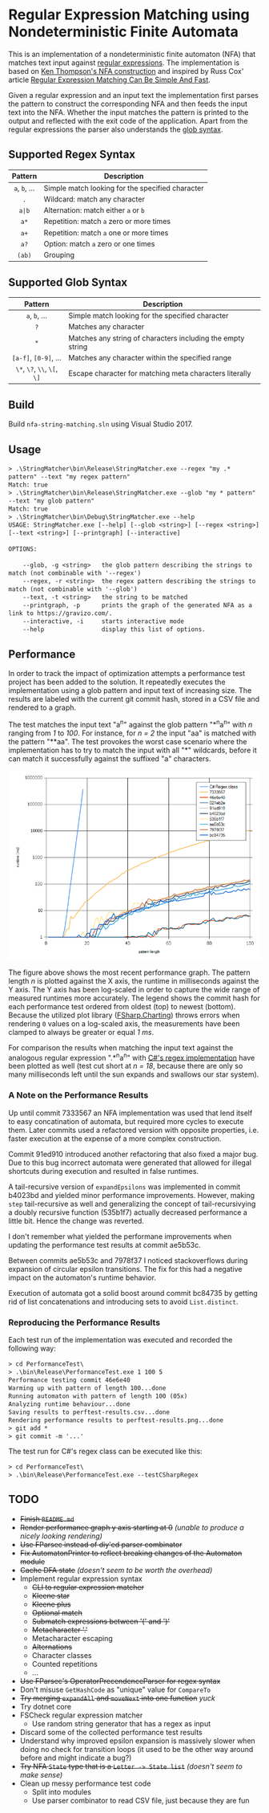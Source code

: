 # Regular Expression Matching using Nondeterministic Finite Automata

This is an implementation of a nondeterministic finite automaton (NFA) that matches text input against [regular expressions](https://en.wikipedia.org/wiki/Regular_expression). The implementation is based on [Ken Thompson's NFA construction](https://en.wikipedia.org/wiki/Thompson%27s_construction) and inspired by Russ Cox' article [Regular Expression Matching Can Be Simple And Fast](https://swtch.com/~rsc/regexp/regexp1.html).

Given a regular expression and an input text the implementation first parses the pattern to construct the corresponding NFA and then feeds the input text into the NFA. Whether the input matches the pattern is printed to the output and reflected with the exit code of the application. Apart from the regular expressions the parser also understands the [glob syntax](https://en.wikipedia.org/wiki/Glob_(programming)).

## Supported Regex Syntax

| Pattern                      | Description                                                 |
|:----------------------------:| ----------------------------------------------------------- |
| `a`, `b`, …                  | Simple match looking for the specified character            |
| `.`                          | Wildcard: match any character                               |
| `a\|b`                       | Alternation: match either `a` or `b`                        |
| `a*`                         | Repetition: match `a` zero or more times                    |
| `a+`                         | Repetition: match `a` one or more times                     |
| `a?`                         | Option: match `a` zero or one times                         |
| `(ab)`                       | Grouping                                                    |

## Supported Glob Syntax

| Pattern                      | Description                                                 |
|:----------------------------:| ----------------------------------------------------------- |
| `a`, `b`, …                  | Simple match looking for the specified character            |
| `?`                          | Matches any character                                       |
| `*`                          | Matches any string of characters including the empty string |
| `[a-f]`, `[0-9]`, …          | Matches any character within the specified range            |
| `\*`, `\?`, `\\`, `\[`, `\]` | Escape character for matching meta characters literally     |

## Build

Build `nfa-string-matching.sln` using Visual Studio 2017.

## Usage

```
> .\StringMatcher\bin\Release\StringMatcher.exe --regex "my .* pattern" --text "my regex pattern"
Match: true
> .\StringMatcher\bin\Release\StringMatcher.exe --glob "my * pattern" --text "my glob pattern"
Match: true
> .\StringMatcher\bin\Debug\StringMatcher.exe --help
USAGE: StringMatcher.exe [--help] [--glob <string>] [--regex <string>] [--text <string>] [--printgraph] [--interactive]

OPTIONS:

    --glob, -g <string>   the glob pattern describing the strings to match (not combinable with '--regex')
    --regex, -r <string>  the regex pattern describing the strings to match (not combinable with '--glob')
    --text, -t <string>   the string to be matched
    --printgraph, -p      prints the graph of the generated NFA as a link to https://gravizo.com/.
    --interactive, -i     starts interactive mode
    --help                display this list of options.
```

## Performance

In order to track the impact of optimization attempts a performance test project has been added to the solution. It repeatedly executes the implementation using a glob pattern and input text of increasing size. The results are labeled with the current git commit hash, stored in a CSV file and rendered to a graph.

The test matches the input text "a<sup>n</sup>" against the glob pattern "\*<sup>n</sup>a<sup>n</sup>" with *n* ranging from *1* to *100*. For instance, for *n = 2* the input "aa" is matched with the pattern "\*\*aa". The test provokes the worst case scenario where the implementation has to try to match the input with all "\*" wildcards, before it can match it successfully against the suffixed "a" characters.

![Graph of performance test results](/PerformanceTest/perftest-results.png)

The figure above shows the most recent performance graph. The pattern length *n* is plotted against the X axis, the runtime in milliseconds against the Y axis. The Y axis has been log-scaled in order to capture the wide range of measured runtimes more accurately. The legend shows the commit hash for each performance test ordered from oldest (top) to newest (bottom). Because the utilized plot library ([FSharp.Charting](https://fslab.org/FSharp.Charting/)) throws errors when rendering `0` values on a log-scaled axis, the measurements have been clamped to always be greater or equal *1 ms*.

For comparison the results when matching the input text against the analogous regular expression ".\*<sup>n</sup>a<sup>n</sup>" with [C#'s regex implementation](https://msdn.microsoft.com/en-us/library/system.text.regularexpressions.regex%28v=vs.110%29.aspx?f=255&MSPPError=-2147217396) have been plotted as well (test cut short at *n = 18*, because there are only so many milliseconds left until the sun expands and swallows our star system).

### A Note on the Performance Results

Up until commit 7333567 an NFA implementation was used that lend itself to easy concatination of automata, but required more cycles to execute them. Later commits used a refactored version with opposite properties, i.e. faster execution at the expense of a more complex construction.

Commit 91ed910 introduced another refactoring that also fixed a major bug. Due to this bug incorrect automata were generated that allowed for illegal shortcuts during execution and resulted in false runtimes.

A tail-recursive version of `expandEpsilons` was implemented in commit b4023bd and yielded minor performance improvements. However, making `step` tail-recursive as well and generalizing the concept of tail-recursivying a doubly recursive function (535b1f7) actually decreased performance a little bit. Hence the change was reverted.

I don't remember what yielded the performane improvements when updating the performance test results at commit ae5b53c.

Between commits ae5b53c and 7978f37 I noticed stackoverflows during expansion of circular epsilon transitions. The fix for this had a negative impact on the automaton's runtime behavior.

Execution of automata got a solid boost around commit bc84735 by getting rid of list concatenations and introducing sets to avoid `List.distinct`.

### Reproducing the Performance Results

Each test run of the implementation was executed and recorded the following way:

```
> cd PerformanceTest\
> .\bin\Release\PerformanceTest.exe 1 100 5
Performance testing commit 46e6e40
Warming up with pattern of length 100...done
Running automaton with pattern of length 100 (05x)
Analyzing runtime behaviour...done
Saving results to perftest-results.csv...done
Rendering performance results to perftest-results.png...done
> git add *
> git commit -m '...'
```

The test run for C#'s regex class can be executed like this:

```
> cd PerformanceTest\
> .\bin\Release\PerformanceTest.exe --testCSharpRegex
```

## TODO

* ~~Finish `README.md`~~
* ~~Render performance graph y axis starting at 0~~ *(unable to produce a nicely looking rendering)*
* ~~Use FParsec instead of diy'ed parser combinator~~
* ~~Fix AutomatonPrinter to reflect breaking changes of the Automaton module~~
* ~~Cache DFA state~~ *(doesn't seem to be worth the overhead)*
* Implement regular expression syntax
  * ~~CLI to regular expression matcher~~
  * ~~Kleene star~~
  * ~~Kleene plus~~
  * ~~Optional match~~
  * ~~Submatch expressions between '(' and ')'~~
  * ~~Metacharacter '.'~~
  * Metacharacter escaping
  * ~~Alternations~~
  * Character classes
  * Counted repetitions
  * ...
* ~~Use FParsec's OperatorPrecendenceParser for regex syntax~~
* Don't misuse `GetHashCode` as "unique" value for `CompareTo`
* ~~Try merging `expandAll` and `moveNext` into one function~~ *yuck*
* Try dotnet core
* FSCheck regular expression matcher
  * Use random string generator that has a regex as input
* Discard some of the collected performance test results
* Understand why improved epsilon expansion is massively slower when doing no check for transition loops (it used to be the other way around before and might indicate a bug?)
* ~~Try NFA `State` type that is a `Letter -> State list`~~ *(doesn't seem to make sense)*
* Clean up messy performance test code
  * Split into modules
  * Use parser combinator to read CSV file, just because they are fun
